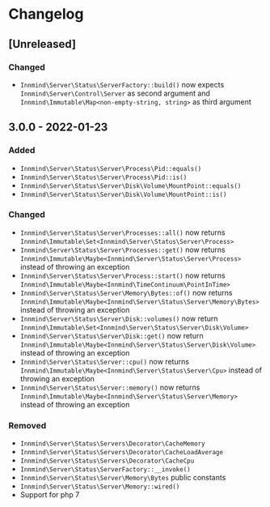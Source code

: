 # Changelog

## [Unreleased]

### Changed

- `Innmind\Server\Status\ServerFactory::build()` now expects `Innmind\Server\Control\Server` as second argument and `Innmind\Immutable\Map<non-empty-string, string>` as third argument

## 3.0.0 - 2022-01-23

### Added

- `Innmind\Server\Status\Server\Process\Pid::equals()`
- `Innmind\Server\Status\Server\Process\Pid::is()`
- `Innmind\Server\Status\Server\Disk\Volume\MountPoint::equals()`
- `Innmind\Server\Status\Server\Disk\Volume\MountPoint::is()`

### Changed

- `Innmind\Server\Status\Server\Processes::all()` now returns `Innmind\Immutable\Set<Innmind\Server\Status\Server\Process>`
- `Innmind\Server\Status\Server\Processes::get()` now returns `Innmind\Immutable\Maybe<Innmind\Server\Status\Server\Process>` instead of throwing an exception
- `Innmind\Server\Status\Server\Process::start()` now returns `Innmind\Immutable\Maybe<Innmind\TimeContinuum\PointInTime>`
- `Innmind\Server\Status\Server\Memory\Bytes::of()` now returns `Innmind\Immutable\Maybe<Innmind\Server\Status\Server\Memory\Bytes>` instead of throwing an exception
- `Innmind\Server\Status\Server\Disk::volumes()` now return `Innmind\Immutable\Set<Innmind\Server\Status\Server\Disk\Volume>`
- `Innmind\Server\Status\Server\Disk::get()` now return `Innmind\Immutable\Maybe<Innmind\Server\Status\Server\Disk\Volume>` instead of throwing an exception
- `Innmind\Server\Status\Server::cpu()` now returns `Innmind\Immutable\Maybe<Innmind\Server\Status\Server\Cpu>` instead of throwing an exception
- `Innmind\Server\Status\Server::memory()` now returns `Innmind\Immutable\Maybe<Innmind\Server\Status\Server\Memory>` instead of throwing an exception

### Removed

- `Innmind\Server\Status\Servers\Decorator\CacheMemory`
- `Innmind\Server\Status\Servers\Decorator\CacheLoadAverage`
- `Innmind\Server\Status\Servers\Decorator\CacheCpu`
- `Innmind\Server\Status\ServerFactory::__invoke()`
- `Innmind\Server\Status\Server\Memory\Bytes` public constants
- `Innmind\Server\Status\Server\Memory::wired()`
- Support for php 7
